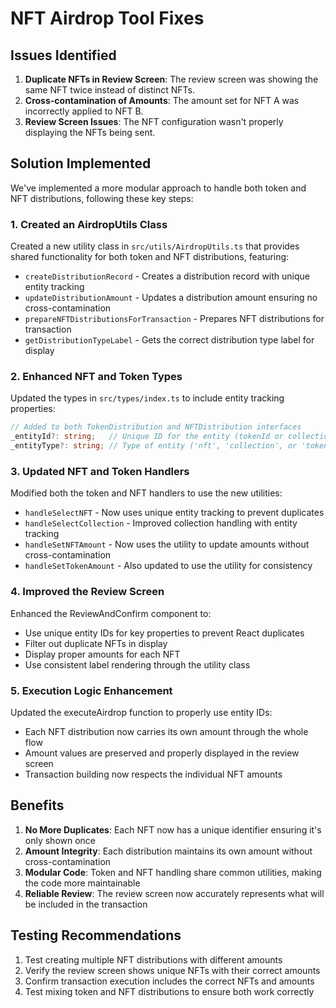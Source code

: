 # NFT Airdrop Tool Fixes

## Issues Identified

1. **Duplicate NFTs in Review Screen**: The review screen was showing the same NFT twice instead of distinct NFTs.
2. **Cross-contamination of Amounts**: The amount set for NFT A was incorrectly applied to NFT B.
3. **Review Screen Issues**: The NFT configuration wasn't properly displaying the NFTs being sent.

## Solution Implemented

We've implemented a more modular approach to handle both token and NFT distributions, following these key steps:

### 1. Created an AirdropUtils Class

Created a new utility class in `src/utils/AirdropUtils.ts` that provides shared functionality for both token and NFT distributions, featuring:

- `createDistributionRecord` - Creates a distribution record with unique entity tracking
- `updateDistributionAmount` - Updates a distribution amount ensuring no cross-contamination
- `prepareNFTDistributionsForTransaction` - Prepares NFT distributions for transaction
- `getDistributionTypeLabel` - Gets the correct distribution type label for display

### 2. Enhanced NFT and Token Types

Updated the types in `src/types/index.ts` to include entity tracking properties:

```typescript
// Added to both TokenDistribution and NFTDistribution interfaces
_entityId?: string;   // Unique ID for the entity (tokenId or collectionId)
_entityType?: string; // Type of entity ('nft', 'collection', or 'token')
```

### 3. Updated NFT and Token Handlers

Modified both the token and NFT handlers to use the new utilities:

- `handleSelectNFT` - Now uses unique entity tracking to prevent duplicates
- `handleSelectCollection` - Improved collection handling with entity tracking
- `handleSetNFTAmount` - Now uses the utility to update amounts without cross-contamination
- `handleSetTokenAmount` - Also updated to use the utility for consistency

### 4. Improved the Review Screen

Enhanced the ReviewAndConfirm component to:

- Use unique entity IDs for key properties to prevent React duplicates
- Filter out duplicate NFTs in display
- Display proper amounts for each NFT
- Use consistent label rendering through the utility class

### 5. Execution Logic Enhancement

Updated the executeAirdrop function to properly use entity IDs:

- Each NFT distribution now carries its own amount through the whole flow
- Amount values are preserved and properly displayed in the review screen
- Transaction building now respects the individual NFT amounts

## Benefits

1. **No More Duplicates**: Each NFT now has a unique identifier ensuring it's only shown once
2. **Amount Integrity**: Each distribution maintains its own amount without cross-contamination
3. **Modular Code**: Token and NFT handling share common utilities, making the code more maintainable
4. **Reliable Review**: The review screen now accurately represents what will be included in the transaction

## Testing Recommendations

1. Test creating multiple NFT distributions with different amounts
2. Verify the review screen shows unique NFTs with their correct amounts
3. Confirm transaction execution includes the correct NFTs and amounts
4. Test mixing token and NFT distributions to ensure both work correctly 